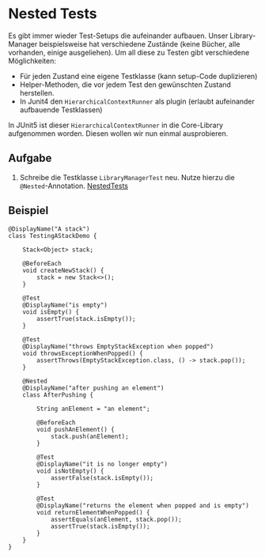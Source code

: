 # Nested Tests

Es gibt immer wieder Test-Setups die aufeinander aufbauen. Unser Library-Manager beispielsweise hat verschiedene Zustände (keine Bücher, alle vorhanden, einige ausgeliehen). Um all diese zu Testen gibt verschiedene Möglichkeiten:

- Für jeden Zustand eine eigene Testklasse (kann setup-Code duplizieren)
- Helper-Methoden, die vor jedem Test den gewünschten Zustand herstellen.
- In Junit4 den ``HierarchicalContextRunner`` als plugin (erlaubt aufeinander aufbauende Testklassen)

In JUnit5 ist dieser ``HierarchicalContextRunner`` in die Core-Library aufgenommen worden. Diesen wollen wir nun einmal ausprobieren.

## Aufgabe

1) Schreibe die Testklasse ``LibraryManagerTest`` neu. Nutze hierzu die ``@Nested``-Annotation. [NestedTests](https://junit.org/junit5/docs/current/user-guide/#writing-tests-nested)

## Beispiel

```
@DisplayName("A stack")
class TestingAStackDemo {

	Stack<Object> stack;

	@BeforeEach
	void createNewStack() {
		stack = new Stack<>();
	}

	@Test
	@DisplayName("is empty")
	void isEmpty() {
		assertTrue(stack.isEmpty());
	}

	@Test
	@DisplayName("throws EmptyStackException when popped")
	void throwsExceptionWhenPopped() {
		assertThrows(EmptyStackException.class, () -> stack.pop());
	}

	@Nested
	@DisplayName("after pushing an element")
	class AfterPushing {

		String anElement = "an element";

		@BeforeEach
		void pushAnElement() {
			stack.push(anElement);
		}

		@Test
		@DisplayName("it is no longer empty")
		void isNotEmpty() {
			assertFalse(stack.isEmpty());
		}

		@Test
		@DisplayName("returns the element when popped and is empty")
		void returnElementWhenPopped() {
			assertEquals(anElement, stack.pop());
			assertTrue(stack.isEmpty());
		}
	}
}

```
